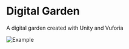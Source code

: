 # Digital Garden
A digital garden created with Unity and Vuforia

![Example](https://github.com/joostdelange/digital-garden/blob/master/blob/ScreenRecording_04-02-2019%2015-20-44.gif?raw=true)
